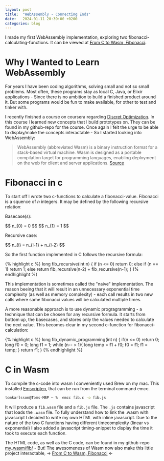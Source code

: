 ```yaml
---
layout: post
title:  "WebAssembly - Connecting Ends"
date:   2024-01-11 20:39:00 +0200
categories: blog
---
```

<script src="https://polyfill.io/v3/polyfill.min.js?features=es6"></script>
<script id="MathJax-script" async src="https://cdn.jsdelivr.net/npm/mathjax@3/es5/tex-mml-chtml.js"></script>

I made my first WebAssembly implementation, exploring two fibonacci-calculating-functions. It can be viewed at [From C to Wasm, Fibonacci].

# Why I Wanted to Learn WebAssembly
For years I have been coding algorithms, solving small and not so small problems. Most often, these programs stay as local C, Java, or Elixir applications - Since there is no ambition to build a finished product around it. But some programs would be fun to make available, for other to test and tinker with.

I recently finished a course on coursera regarding [Discret Optimization]. In this course I learned new concepts that I build prototypes on. They can be found in my github-repo for the course. Once again I felt the urge to be able to display/make the concepts interactable - So I started looking into WebAssembly:

>WebAssembly (abbreviated Wasm) is a binary instruction format for a stack-based virtual machine. Wasm is designed as a portable compilation target for programming languages, enabling deployment on the web for client and server applications. [Source]

# Fibonacci in c
To start off I wrote two c-functions to calculate a fibonacci-value. Fibonacci is a squence of *n* integers. It may be defined by the following recursive relation: 

Basecase(s):
<div>
$$ n_{0} = 0 $$
$$ n_{1} = 1 $$
</div>

Recursive case:
<div>
$$ n_{i} = n_{i-1} + n_{i-2} $$
</div> 

So the first function implemented in C follows the recursive formula:

{% highlight c %}
long fib_recursive(int n) {
    if (n <= 0)
        return 0;
    else if (n == 1)
        return 1;
    else
        return fib_recursive(n-2) + fib_recursive(n-1);
}
{% endhighlight %}

This implementation is sometimes called the "naive" implementation. The reason beeing that it will result in an unnecessary exponential time complexity (as well as memory complexity) - each call results in two new calls where same fibonacci values will be calculated multiple times.

A more reasonable approach is to use dynamic progragramming - a technique that can be chosen for any recursive formula. It starts from bottom up, the basecases, and stores only the values needed to calculate the next value. This becomes clear in my second c-function for fibonacci-calculation:

{% highlight c %}
long fib_dynamic_programming(int n) {
    if(n <= 0)
        return 0;
    long f0 = 0;
    long f1 = 1;
    while (n-- > 1){
        long temp = f1 + f0;
        f0 = f1;
        f1 = temp;
    }
    return f1;
}
{% endhighlight %}

# C in Wasm
To compile the c-code into wasm I conveniently used Brew on my mac. This installed [Emscripten], that can be run from the terminal command emcc.

```zsh
tomkarlsson@Toms-MBP ~ %  emcc fib.c -o fib.js   
```

It will produce a `fib.wasm` file and a `fib.js` file. The `.js` contains javascript that loads the `.wasm` file. To fully understand how to link the .wasm with javascript I decided to write my own HTML with inline javascript. Due to the nature of the two C functions having different timecomplexity (linear vs exponential) I also added a javascript timing-snippet to display the time it took to execute each function.

The HTML code, as well as the C code, can be found in my github-repo [my_wasm/fib/] - But! The awesomeness of Wasm now also make this little project interactable, -> [From C to Wasm, Fibonacci] <-

[Source]: https://webassembly.org
[Discret Optimization]: https://www.coursera.org/learn/discrete-optimization
[Emscripten]: https://emscripten.org/
[my_wasm/fib/]: https://github.com/tomkalervo/my_wasm/tree/main/fib
[From C to Wasm, Fibonacci]: https://htmlpreview.github.io/?https://github.com/tomkalervo/my_wasm/blob/main/fib/fib.html